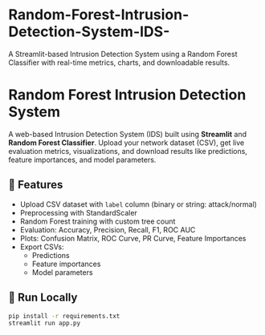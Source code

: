 # Random-Forest-Intrusion-Detection-System-IDS-
A Streamlit-based Intrusion Detection System using a Random Forest Classifier with real-time metrics, charts, and downloadable results.
# Random Forest Intrusion Detection System

A web-based Intrusion Detection System (IDS) built using **Streamlit** and **Random Forest Classifier**. Upload your network dataset (CSV), get live evaluation metrics, visualizations, and download results like predictions, feature importances, and model parameters.

## 🔧 Features

- Upload CSV dataset with `label` column (binary or string: attack/normal)
- Preprocessing with StandardScaler
- Random Forest training with custom tree count
- Evaluation: Accuracy, Precision, Recall, F1, ROC AUC
- Plots: Confusion Matrix, ROC Curve, PR Curve, Feature Importances
- Export CSVs:
  - Predictions
  - Feature importances
  - Model parameters

## 🚀 Run Locally

```bash
pip install -r requirements.txt
streamlit run app.py

